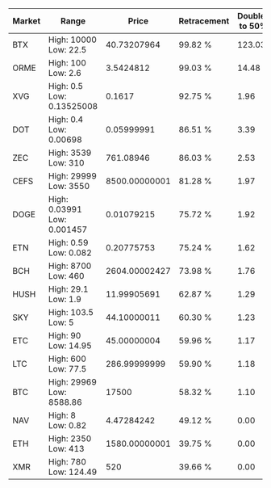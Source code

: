 | Market | Range | Price| Retracement | Doubles to 50% |
| --- | --- | --- | --- | --- |
| BTX | High: 10000<br />Low: 22.5 | 40.73207964 | 99.82 % | 123.03 |
| ORME | High: 100<br />Low: 2.6 | 3.5424812 | 99.03 % | 14.48 |
| XVG | High: 0.5<br />Low: 0.13525008 | 0.1617 | 92.75 % | 1.96 |
| DOT | High: 0.4<br />Low: 0.00698 | 0.05999991 | 86.51 % | 3.39 |
| ZEC | High: 3539<br />Low: 310 | 761.08946 | 86.03 % | 2.53 |
| CEFS | High: 29999<br />Low: 3550 | 8500.00000001 | 81.28 % | 1.97 |
| DOGE | High: 0.03991<br />Low: 0.001457 | 0.01079215 | 75.72 % | 1.92 |
| ETN | High: 0.59<br />Low: 0.082 | 0.20775753 | 75.24 % | 1.62 |
| BCH | High: 8700<br />Low: 460 | 2604.00002427 | 73.98 % | 1.76 |
| HUSH | High: 29.1<br />Low: 1.9 | 11.99905691 | 62.87 % | 1.29 |
| SKY | High: 103.5<br />Low: 5 | 44.10000011 | 60.30 % | 1.23 |
| ETC | High: 90<br />Low: 14.95 | 45.00000004 | 59.96 % | 1.17 |
| LTC | High: 600<br />Low: 77.5 | 286.99999999 | 59.90 % | 1.18 |
| BTC | High: 29969<br />Low: 8588.86 | 17500 | 58.32 % | 1.10 |
| NAV | High: 8<br />Low: 0.82 | 4.47284242 | 49.12 % | 0.00 |
| ETH | High: 2350<br />Low: 413 | 1580.00000001 | 39.75 % | 0.00 |
| XMR | High: 780<br />Low: 124.49 | 520 | 39.66 % | 0.00 |
